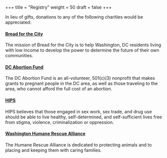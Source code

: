 +++
title = "Registry"
weight = 50
draft = false
+++

In lieu of gifts, donations to any of the following charities would be appreciated:

#### [Bread for the City](https://breadforthecity.org/donation/givetoday/)
The mission of Bread for the City is to help Washington, DC residents living with low income to develop the power to determine the future of their own communities.
#### [DC Abortion Fund](https://salsa3.salsalabs.com/o/2082/donate_page/donatenow)
The DC Abortion Fund is an all-volunteer, 501\(c)(3) nonprofit that makes grants to pregnant people in the DC area, as well as those traveling to the area, who cannot afford the full cost of an abortion.
#### [HIPS](https://hips.nationbuilder.com/)
HIPS believes that those engaged in sex work, sex trade, and drug use should be able to live healthy, self-determined, and self-sufficient lives free from stigma, violence, criminalization or oppression.
#### [Washington Humane Rescue Alliance](https://secure3.convio.net/whsdc/site/Donation2;jsessionid=00000000.app317b?idb=0&df_id=6886&6886.donation=form1&NONCE_TOKEN=C83DA81800414561FCF02019BDBF23FE)
The Humane Rescue Alliance is dedicated to protecting animals and to placing and keeping them with caring families.

